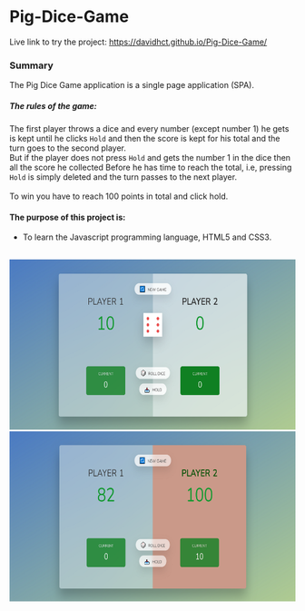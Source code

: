 # Pig-Dice-Game

Live link to try the project: https://davidhct.github.io/Pig-Dice-Game/

### Summary

The Pig Dice Game application is a single page application (SPA).<br>

##### The rules of the game:

The first player throws a dice and every number (except number 1) he gets is kept until he clicks `Hold` and then the score is kept for his total and the turn goes to the second player.<br>
But if the player does not press `Hold` and gets the number 1 in the dice then all the score he collected Before he has time to reach the total, i.e, pressing `Hold` is simply deleted and the turn passes to the next player.<br><br>
To win you have to reach 100 points in total and click hold.<br>

#### The purpose of this project is:

- To learn the Javascript programming language, HTML5 and CSS3.<br><br>

<kbd><img src="/demo images/img_1.png" width="630" height="300"></kbd><br>
<kbd><img src="/demo images/img_2.png" width="630" height="300"></kbd>
